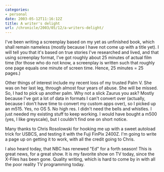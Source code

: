 ```yaml
--- 
categories:
- personal
date: 2003-05-12T11:16:12Z
title: A writer's delight
url: /chronicle/2003/05/12/a-writers-delight/
---
```


I've been writing a screenplay based on my yet as unfinished book, which shall remain nameless (mostly because I have not come up with a title yet).  I will tell you that it's based on true stories I've researched and lived, and that using screenplay format, I've got roughly about 25 minutes of actual film time (for those who do not know, a screenplay is written such that roughly one page equals one minute of screen time.  Hence, 25 minutes = 25 pages.)

Other things of interest include my recent loss of my trusted Palm V.  She was on her last leg, through almost four years of abuse.  She will be missed.  So, I had to pick up another palm.  Why not a slick Zaurus you ask?  Mostly because I've got a lot of data in formats I can't convert over (actually, because I don't have time to convert my custom apps over), so I picked up an m515.  Yes, no OS 5.  No high res.  I didn't need the bells and whistles.  I just needed my existing stuff to keep working.  I would have bought a m500 (yes, I like greyscale), but I couldn't find one on short notice.

Many thanks to Chris Rosolowski for hooking me up with a sweet autoload trick for USBCS, and testing it with the Fuji FinPix 2400Z.  I'm going to write a page up on getting it to work, with all the credit going to Chris.

I also heard today, that NBC has renewed "Ed" for a forth season!  This is great news, for a great show.  It is my favorite show on TV today, since the X-Files has been gone. Quality writing, which is hard to come by in with all the poor reality TV programming today.
